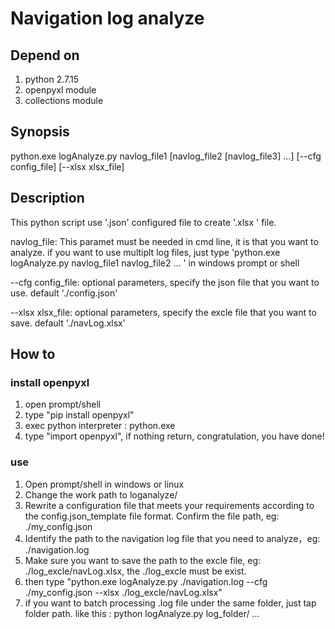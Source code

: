 # Navigation log analyze

## Depend on

1. python 2.7.15
2. openpyxl module
3. collections module

## Synopsis

python.exe logAnalyze.py navlog_file1 [navlog_file2 [navlog_file3] ...] [--cfg config_file] [--xlsx xlsx_file]

## Description

This python script use '.json' configured file to create '.xlsx ' file.

navlog_file: This paramet must be needed in cmd line, it is that you want to analyze. if you want to use multiplt log files, just type 'python.exe logAnalyze.py navlog_file1 navlog_file2 ... ' in windows prompt or shell

--cfg config_file: optional parameters, specify the json file that you want to use. default './config.json'

--xlsx xlsx_file: optional parameters, specify the excle file that you want to save. default './navLog.xlsx'

## How to

### install openpyxl

1. open prompt/shell
2. type "pip install openpyxl"
3. exec python interpreter : python.exe
4. type "import openpyxl", if nothing return, congratulation, you have done!

### use

1. Open prompt/shell in windows or linux
2. Change the work path to loganalyze/
3. Rewrite a configuration file that meets your requirements according to the config.json_template file format. Confirm the file path, eg: ./my_config.json
4. Identify the path to the navigation log file that you need to analyze，eg: ./navigation.log
5. Make sure you want to save the path to the excle file, eg: ./log_excle/navLog.xlsx, the ./log_excle must be exist.
6. then type "python.exe logAnalyze.py ./navigation.log --cfg ./my_config.json --xlsx ./log_excle/navLog.xlsx"
7. if you want to batch processing .log file under the same folder, just tap folder path. like this : python logAnalyze.py log_folder/ ...
